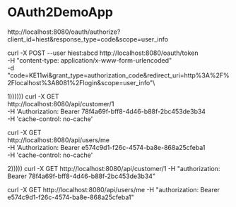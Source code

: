 # OAuth2DemoApp

http://localhost:8080/oauth/authorize?client_id=hiest&response_type=code&scope=user_info


curl -X POST --user hiest:abcd http://localhost:8080/oauth/token \
        -H "content-type: application/x-www-form-urlencoded" \
        -d "code=KE11wi&grant_type=authorization_code&redirect_uri=http%3A%2F%2Flocalhost%3A8081%2Flogin&scope=user_info"\

1))))))
curl -X GET \
  http://localhost:8080/api/customer/1 \
  -H 'Authorization: Bearer 78f4a69f-bff8-4d46-b88f-2bc453de3b34\
  -H 'cache-control: no-cache'

curl -X GET \
  http://localhost:8080/api/users/me  \
  -H 'Authorization: Bearer e574c9d1-f26c-4574-ba8e-868a25cfeba1 \
  -H 'cache-control: no-cache'


2)))))
curl -X GET http://localhost:8080/api/customer/1  -H "authorization: Bearer 78f4a69f-bff8-4d46-b88f-2bc453de3b34"


curl -X GET http://localhost:8080/api/users/me  -H "authorization: Bearer e574c9d1-f26c-4574-ba8e-868a25cfeba1"
